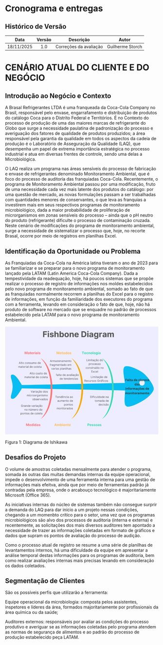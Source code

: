 # Cronograma e entregas

##  Histórico de Versão

| **Data** | **Versão** | **Descrição** | **Autor** |
| :------: | :--------: | :----------:  | :-------: |
| 18/11/2025| 1.0| Correções da avaliação | Guilherme Storch |

# CENÁRIO ATUAL DO CLIENTE E DO NEGÓCIO 

## Introdução ao Negócio e Contexto 

A Brasal Refrigerantes LTDA é uma franqueada da Coca-Cola Company no Brasil, responsável pelo envase, engarrafamento e distribuição de produtos do catálogo Coca para o Distrito Federal e Territórios. É no Contexto do processo de produção de uma das maiores marcas de refrigerante do Globo que surge a necessidade paulatina de padronização do processo e averiguação dos fatores de qualidade de produtos produzidos; a área responsável pela garantia da qualidade em todos os aspectos da cadeia de produção é o Laboratório de Asseguração da Qualidade (LAQ), que desempenha um papel de extrema importância estratégica no processo industrial e atua em diversas frentes de controle, sendo uma delas a Microbiológica. 

O LAQ realiza um programa nas áreas sensíveis do processo de fabricação e envase de refrigerantes denominado Monitoramento Ambiental, que é foco do processo de auditoria das franquiadas Coca-Cola. Recentemente, o programa de Monitoramento Ambiental passou por uma modificação, fruto de uma necessidade cada vez mais latente dos produtos do catálogo: por uma questão de mercado, as novas formulações passam a ser trabalhadas com quantidades menores de conservantes, o que leva as franquias a investirem mais em seus respectivos programas de monitoramento microbiológico, dada a maior probabilidade de proliferação de microrganismos em zonas sensíveis do processo – ainda que o pH neutro do produto (refrigerante) dificulte o processo de contaminação cruzada. Neste cenário de modificações do programa de monitoramento ambiental, surge a necessidade de sistematizar o processo que, hoje, no recorte Brasal, ocorre por meio de registros em planilhas Excel. 

## Identificação da Oportunidade ou Problema 

As Franquiadas da Coca-Cola na América latina tiveram o ano de 2023 para se familiarizar e se preparar para o novo programa de monitoramento lançado pela LATAM (Latin America Coca-Cola Company). Dada a tempestividade da readequação, hoje, há poucos sistemas que se propõe realizar o processo de registro de informações nos moldes estabelecidos pelo novo programa de monitoramento ambiental, somado ao fato de que as franquiadas normalmente recorrem a planilhas do Excel para o registro de informações, em função da familiaridade dos executores do programa com a ferramenta, levando em consideração o fato de que, hoje, não há produto de software no mercado que se enquadre no padrão de processos estabelecido pela LATAM para o novo programa de monitoramento Ambiental.

<img src = '../assets/diagrama.png'/>

Figura 1: Diagrama de Ishikawa

## Desafios do Projeto 

O volume de amostras coletadas mensalmente para atender o programa, somada às outras das muitas demandas internas da equipe operacional, impede o desenvolvimento de uma ferramenta interna para uma gestão de informações mais efeitva, ainda que por meio de ferramentas padrão já contradas pela empresa, onde o arcabouço tecnológico é majoritariamente Microsoft (Office 365). 

As iniciativas internas do núcleo de sistemas também não consegue surprir a demanda do LAQ para dar início a um projeto nessas condições, chegando a um momenbto crítico para o setor, uma vez que os programas microbiológicos são alvo dos processos de auditoria (interna e externa) e recentemente, as solicitações dos mais diversos auditores tem apontado a necessidade de trazer as informações coletadas em formato de gráficos e dados que supram os pontos de avaliação do processo de audição.  

Como o processo atual de registro se resume a uma série de planilhas de levantamentos internos, há uma dificuldade da equipe em apresentar a análise temporal destas informações para os programas de auditoria, bem como realizar avaliações internas mais precisas levando em consideração os dados coletados. 

## Segmentação de Clientes 

São os possíveis perfis que utilizarão a ferramenta:  

Equipe operacional da microbiologia: composta pelos assistentes, inspetores e líderes da área, formados majoritariamente por profissionais da área química ou da saúde; 

Auditores externos: responsáveis por avaliar as condições do processo produtivo e averiguar se as informações coletadas pelo programa atendem as normas de segurança de alimentos e ao padrão do processo de produção estabelecido peça LATAM. 
